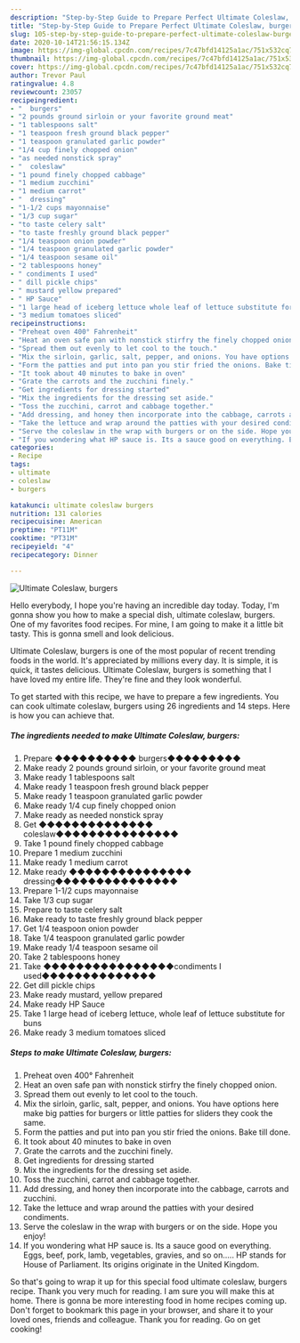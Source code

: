 ```yaml
---
description: "Step-by-Step Guide to Prepare Perfect Ultimate Coleslaw, burgers"
title: "Step-by-Step Guide to Prepare Perfect Ultimate Coleslaw, burgers"
slug: 105-step-by-step-guide-to-prepare-perfect-ultimate-coleslaw-burgers
date: 2020-10-14T21:56:15.134Z
image: https://img-global.cpcdn.com/recipes/7c47bfd14125a1ac/751x532cq70/ultimate-coleslaw-burgers-recipe-main-photo.jpg
thumbnail: https://img-global.cpcdn.com/recipes/7c47bfd14125a1ac/751x532cq70/ultimate-coleslaw-burgers-recipe-main-photo.jpg
cover: https://img-global.cpcdn.com/recipes/7c47bfd14125a1ac/751x532cq70/ultimate-coleslaw-burgers-recipe-main-photo.jpg
author: Trevor Paul
ratingvalue: 4.8
reviewcount: 23057
recipeingredient:
- "  burgers"
- "2 pounds ground sirloin or your favorite ground meat"
- "1 tablespoons salt"
- "1 teaspoon fresh ground black pepper"
- "1 teaspoon granulated garlic powder"
- "1/4 cup finely chopped onion"
- "as needed nonstick spray"
- "  coleslaw"
- "1 pound finely chopped cabbage"
- "1 medium zucchini"
- "1 medium carrot"
- "  dressing"
- "1-1/2 cups mayonnaise"
- "1/3 cup sugar"
- "to taste celery salt"
- "to taste freshly ground black pepper"
- "1/4 teaspoon onion powder"
- "1/4 teaspoon granulated garlic powder"
- "1/4 teaspoon sesame oil"
- "2 tablespoons honey"
- " condiments I used"
- " dill pickle chips"
- " mustard yellow prepared"
- " HP Sauce"
- "1 large head of iceberg lettuce whole leaf of lettuce substitute for buns"
- "3 medium tomatoes sliced"
recipeinstructions:
- "Preheat oven 400° Fahrenheit"
- "Heat an oven safe pan with nonstick stirfry the finely chopped onion."
- "Spread them out evenly to let cool to the touch."
- "Mix the sirloin, garlic, salt, pepper, and onions. You have options here make big patties for burgers or little patties for sliders they cook the same."
- "Form the patties and put into pan you stir fried the onions. Bake till done."
- "It took about 40 minutes to bake in oven"
- "Grate the carrots and the zucchini finely."
- "Get ingredients for dressing started"
- "Mix the ingredients for the dressing set aside."
- "Toss the zucchini, carrot and cabbage together."
- "Add dressing, and honey then incorporate into the cabbage, carrots and zucchini."
- "Take the lettuce and wrap around the patties with your desired condiments."
- "Serve the coleslaw in the wrap with burgers or on the side. Hope you enjoy!"
- "If you wondering what HP sauce is. Its a sauce good on everything. Eggs, beef, pork, lamb, vegetables, gravies, and so on..... HP stands for House of Parliament. Its origins originate in the United Kingdom."
categories:
- Recipe
tags:
- ultimate
- coleslaw
- burgers

katakunci: ultimate coleslaw burgers 
nutrition: 131 calories
recipecuisine: American
preptime: "PT11M"
cooktime: "PT31M"
recipeyield: "4"
recipecategory: Dinner

---
```



![Ultimate Coleslaw, burgers](https://img-global.cpcdn.com/recipes/7c47bfd14125a1ac/751x532cq70/ultimate-coleslaw-burgers-recipe-main-photo.jpg)

Hello everybody, I hope you're having an incredible day today. Today, I'm gonna show you how to make a special dish, ultimate coleslaw, burgers. One of my favorites food recipes. For mine, I am going to make it a little bit tasty. This is gonna smell and look delicious.

Ultimate Coleslaw, burgers is one of the most popular of recent trending foods in the world. It's appreciated by millions every day. It is simple, it is quick, it tastes delicious. Ultimate Coleslaw, burgers is something that I have loved my entire life. They're fine and they look wonderful.




To get started with this recipe, we have to prepare a few ingredients. You can cook ultimate coleslaw, burgers using 26 ingredients and 14 steps. Here is how you can achieve that.

<!--inarticleads1-->

##### The ingredients needed to make Ultimate Coleslaw, burgers:

1. Prepare  ◆◆◆◆◆◆◆◆◆◆ burgers◆◆◆◆◆◆◆◆◆
1. Make ready 2 pounds ground sirloin, or your favorite ground meat
1. Make ready 1 tablespoons salt
1. Make ready 1 teaspoon fresh ground black pepper
1. Make ready 1 teaspoon granulated garlic powder
1. Make ready 1/4 cup finely chopped onion
1. Make ready as needed nonstick spray
1. Get  ◆◆◆◆◆◆◆◆◆◆◆◆◆◆ coleslaw◆◆◆◆◆◆◆◆◆◆◆◆◆◆◆
1. Take 1 pound finely chopped cabbage
1. Prepare 1 medium zucchini
1. Make ready 1 medium carrot
1. Make ready  ◆◆◆◆◆◆◆◆◆◆◆◆◆◆◆ dressing◆◆◆◆◆◆◆◆◆◆◆◆◆◆◆
1. Prepare 1-1/2 cups mayonnaise
1. Take 1/3 cup sugar
1. Prepare to taste celery salt
1. Make ready to taste freshly ground black pepper
1. Get 1/4 teaspoon onion powder
1. Take 1/4 teaspoon granulated garlic powder
1. Make ready 1/4 teaspoon sesame oil
1. Take 2 tablespoons honey
1. Take  ◆◆◆◆◆◆◆◆◆◆◆◆◆◆◆◆condiments I used◆◆◆◆◆◆◆◆◆◆◆◆◆◆
1. Get  dill pickle chips
1. Make ready  mustard, yellow prepared
1. Make ready  HP Sauce
1. Take 1 large head of iceberg lettuce, whole leaf of lettuce substitute for buns
1. Make ready 3 medium tomatoes sliced




<!--inarticleads2-->

##### Steps to make Ultimate Coleslaw, burgers:

1. Preheat oven 400° Fahrenheit
1. Heat an oven safe pan with nonstick stirfry the finely chopped onion.
1. Spread them out evenly to let cool to the touch.
1. Mix the sirloin, garlic, salt, pepper, and onions. You have options here make big patties for burgers or little patties for sliders they cook the same.
1. Form the patties and put into pan you stir fried the onions. Bake till done.
1. It took about 40 minutes to bake in oven
1. Grate the carrots and the zucchini finely.
1. Get ingredients for dressing started
1. Mix the ingredients for the dressing set aside.
1. Toss the zucchini, carrot and cabbage together.
1. Add dressing, and honey then incorporate into the cabbage, carrots and zucchini.
1. Take the lettuce and wrap around the patties with your desired condiments.
1. Serve the coleslaw in the wrap with burgers or on the side. Hope you enjoy!
1. If you wondering what HP sauce is. Its a sauce good on everything. Eggs, beef, pork, lamb, vegetables, gravies, and so on..... HP stands for House of Parliament. Its origins originate in the United Kingdom.




So that's going to wrap it up for this special food ultimate coleslaw, burgers recipe. Thank you very much for reading. I am sure you will make this at home. There is gonna be more interesting food in home recipes coming up. Don't forget to bookmark this page in your browser, and share it to your loved ones, friends and colleague. Thank you for reading. Go on get cooking!
